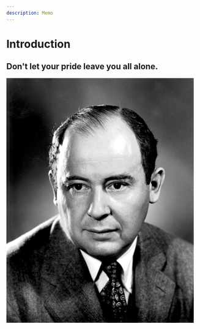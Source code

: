 ```yaml
---
description: Memo
---
```


# Introduction

## Don't let your pride leave you all alone.

![](<.gitbook/assets/image (14).png>)
